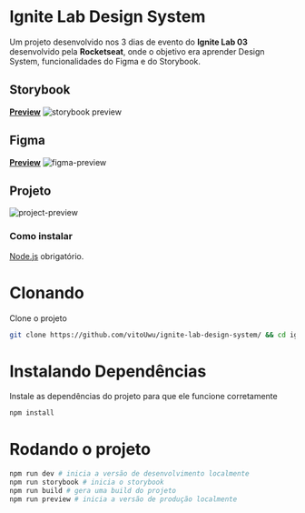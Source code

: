 # Ignite Lab Design System

Um projeto desenvolvido nos 3 dias de evento do **Ignite Lab 03** desenvolvido pela **Rocketseat**, onde o objetivo era aprender Design System, funcionalidades do Figma e do Storybook.

## Storybook
[**Preview**](https://vitouwu.github.io/ignite-lab-design-system/)
![storybook preview](https://user-images.githubusercontent.com/32278696/195480791-bbc24391-5400-4ca1-906b-ad8a33d184c9.png)

## Figma
[**Preview**](https://www.figma.com/file/dfgfgBMsHmFEHY4Bx3NJJG/Ignite-Lab-Design-System)
![figma-preview](https://user-images.githubusercontent.com/32278696/195481476-1cebca64-757f-4251-88cb-c3e4267ee1e7.png)

## Projeto

![project-preview](https://user-images.githubusercontent.com/32278696/195481706-27e9f40e-3232-4dd9-934f-0ca7eef50a94.png)

### Como instalar

[Node.js](https://nodejs.org/en/) obrigatório.

# Clonando
Clone o projeto
```bash
git clone https://github.com/vitoUwu/ignite-lab-design-system/ && cd ignite-lab-design-system
```

# Instalando Dependências
Instale as dependências do projeto para que ele funcione corretamente
```bash
npm install
```

# Rodando o projeto
```bash
npm run dev # inicia a versão de desenvolvimento localmente
npm run storybook # inicia o storybook
npm run build # gera uma build do projeto
npm run preview # inicia a versão de produção localmente
```

